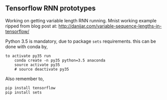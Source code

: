 ## Tensorflow RNN prototypes

Working on getting variable length RNN running. 
Mnist working example ripped from blog post at:
http://danijar.com/variable-sequence-lengths-in-tensorflow/

Python 3.5 is mandatory, due to package `sets` requirements. this can be done with conda by,
```
to activate py35 run 
    conda create -n py35 python=3.5 anaconda
    source activate py35
    # source deactivate py35
```
Also remember to,
```
pip install tensorflow
pip install sets
```
